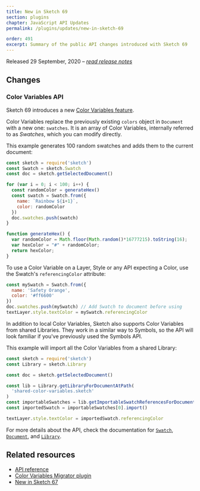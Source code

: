 ```yaml
---
title: New in Sketch 69
section: plugins
chapter: JavaScript API Updates
permalink: /plugins/updates/new-in-sketch-69

order: 491
excerpt: Summary of the public API changes introduced with Sketch 69
---
```


Released 29 September, 2020 – [_read release notes_](https://www.sketch.com/updates/#version-69)

## Changes

### Color Variables API

Sketch 69 introduces a new [Color Variables feature](https://www.sketch.com/blog/2020/08/31/components-management-color-variables-and-linked-data-what-s-in-the-69-beta/).

Color Variables replace the previously existing `colors` object in `Document` with a new one: `swatches`. It is an array of Color Variables, internally referred to as _Swatches_, which you can modify directly.

This example generates 100 random swatches and adds them to the current document:

```js
const sketch = require('sketch')
const Swatch = sketch.Swatch
const doc = sketch.getSelectedDocument()

for (var i = 0; i < 100; i++) {
  const randomColor = generateHex()
  const swatch = Swatch.from({
    name: `Rainbow ${i+1}`,
    color: randomColor
  })
  doc.swatches.push(swatch)
}

function generateHex() {
  var randomColor = Math.floor(Math.random()*16777215).toString(16);
  var hexColor = "#" + randomColor;
  return hexColor;
}
```

To use a Color Variable on a Layer, Style or any API expecting a Color, use the Swatch's `referencingColor` attribute:

```js
const mySwatch = Swatch.from({
  name: 'Safety Orange',
  color: '#ff6600'
})
doc.swatches.push(mySwatch) // Add Swatch to document before using
textLayer.style.textColor = mySwatch.referencingColor
```

In addition to local Color Variables, Sketch also supports Color Variables from shared Libraries. They work in a similar way to Symbols, so the API will look familiar if you've previously used the Symbols API.

This example will import all the Color Variables from a shared Library:

```js
const sketch = require('sketch')
const Library = sketch.Library

const doc = sketch.getSelectedDocument()

const lib = Library.getLibraryForDocumentAtPath(
  'shared-color-variables.sketch'
)
const importableSwatches = lib.getImportableSwatchReferencesForDocument(doc)
const importedSwatch = importableSwatches[0].import()

textLayer.style.textColor = importedSwatch.referencingColor
```

For more details about the API, check the documentation for [`Swatch`](/reference/api/#swatch), [`Document`](/reference/api/#document), and [`Library`](/reference/api/#library).

## Related resources

- [API reference](/reference/api)
- [Color Variables Migrator plugin](https://github.com/sketch-hq/color-variables-migrator)
- [New in Sketch 67](/plugins/updates/new-in-sketch-67)
